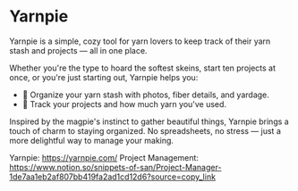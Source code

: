 # Yarnpie

Yarnpie is a simple, cozy tool for yarn lovers to keep track of their yarn stash and projects — all in one place. 

Whether you're the type to hoard the softest skeins, start ten projects at once, or you're just starting out, Yarnpie helps you:
- 🌸 Organize your yarn stash with photos, fiber details, and yardage.
- 🧵 Track your projects and how much yarn you've used.

Inspired by the magpie's instinct to gather beautiful things, Yarnpie brings a touch of charm to staying organized. No spreadsheets, no stress — just a more delightful way to manage your making.

Yarnpie: https://yarnpie.com/
Project Management: https://www.notion.so/snippets-of-san/Project-Manager-1de7aa1eb2af807bb419fa2ad1cd12d6?source=copy_link
